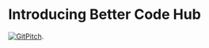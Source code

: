 # Introducing Better Code Hub
[![GitPitch](https://gitpitch.com/assets/badge.svg)](https://gitpitch.com/bettercodehub/pitch/master?grs=github&t=white).
